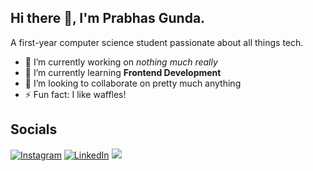 ## Hi there 👋, I'm Prabhas Gunda.
A first-year computer science student passionate about all things tech.

- 🔭 I’m currently working on *nothing much really*
- 🌱 I’m currently learning **Frontend Development**
- 👯 I’m looking to collaborate on pretty much anything
- ⚡ Fun fact: I like waffles!

## Socials
[![Instagram](https://img.shields.io/badge/Instagram-E4405F?style=for-the-badge&logo=instagram&logoColor=white)](https://www.instagram.com/perhapsimalogicalsimp)
[![LinkedIn](https://img.shields.io/badge/LinkedIn-0077B5?style=for-the-badge&logo=linkedin&logoColor=white)](https://www.linkedin.com/in/prabhas-gunda-50977b354/)
![](https://dcbadge.limes.pink/api/shield/852828176883384331)
